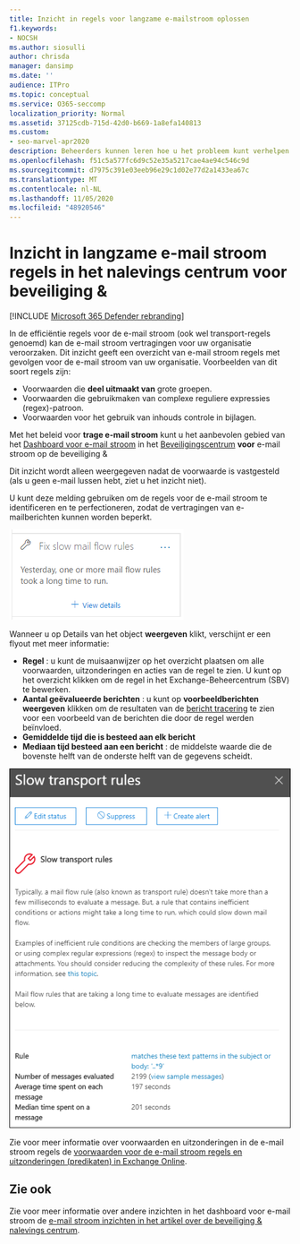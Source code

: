 ```yaml
---
title: Inzicht in regels voor langzame e-mailstroom oplossen
f1.keywords:
- NOCSH
ms.author: siosulli
author: chrisda
manager: dansimp
ms.date: ''
audience: ITPro
ms.topic: conceptual
ms.service: O365-seccomp
localization_priority: Normal
ms.assetid: 37125cdb-715d-42d0-b669-1a8efa140813
ms.custom:
- seo-marvel-apr2020
description: Beheerders kunnen leren hoe u het probleem kunt verhelpen met behulp van het artikel over het oplossen van problemen in de beveiliging & nalevings centrum voor het identificeren en oplossen van onjuiste of verbroken e-mail stroom regels (ook wel een transportregel genoemd) in hun organisatie.
ms.openlocfilehash: f51c5a577fc6d9c52e35a5217cae4ae94c546c9d
ms.sourcegitcommit: d7975c391e03eeb96e29c1d02e77d2a1433ea67c
ms.translationtype: MT
ms.contentlocale: nl-NL
ms.lasthandoff: 11/05/2020
ms.locfileid: "48920546"
---
```

# <a name="fix-slow-mail-flow-rules-insight-in-the-security--compliance-center"></a>Inzicht in langzame e-mail stroom regels in het nalevings centrum voor beveiliging &

[!INCLUDE [Microsoft 365 Defender rebranding](../includes/microsoft-defender-for-office.md)]


In de efficiëntie regels voor de e-mail stroom (ook wel transport-regels genoemd) kan de e-mail stroom vertragingen voor uw organisatie veroorzaken. Dit inzicht geeft een overzicht van e-mail stroom regels met gevolgen voor de e-mail stroom van uw organisatie. Voorbeelden van dit soort regels zijn:

- Voorwaarden die **deel uitmaakt van** grote groepen.
- Voorwaarden die gebruikmaken van complexe reguliere expressies (regex)-patroon.
- Voorwaarden voor het gebruik van inhouds controle in bijlagen.

Met het beleid voor **trage e-mail stroom** kunt u het aanbevolen gebied van het [Dashboard voor e-mail stroom](mail-flow-insights-v2.md) in het [Beveiligingscentrum](https://protection.office.com) **voor** e-mail stroom op de beveiliging &

Dit inzicht wordt alleen weergegeven nadat de voorwaarde is vastgesteld (als u geen e-mail lussen hebt, ziet u het inzicht niet).

U kunt deze melding gebruiken om de regels voor de e-mail stroom te identificeren en te perfectioneren, zodat de vertragingen van e-mailberichten kunnen worden beperkt.

![Meer inzicht in langzame e-mail stroom regels op het gebied aanbevolen voor u in het dashboard voor e-mail stroom](../../media/mfi-fix-slow-mail-flow-rules.png)

Wanneer u op Details van het object **weergeven** klikt, verschijnt er een flyout met meer informatie:

- **Regel** : u kunt de muisaanwijzer op het overzicht plaatsen om alle voorwaarden, uitzonderingen en acties van de regel te zien. U kunt op het overzicht klikken om de regel in het Exchange-Beheercentrum (SBV) te bewerken.
- **Aantal geëvalueerde berichten** : u kunt op **voorbeeldberichten weergeven** klikken om de resultaten van de [bericht tracering](message-trace-scc.md) te zien voor een voorbeeld van de berichten die door de regel werden beïnvloed.
- **Gemiddelde tijd die is besteed aan elk bericht**
- **Mediaan tijd besteed aan een bericht** : de middelste waarde die de bovenste helft van de onderste helft van de gegevens scheidt.

![Voorbeeld van een flyout dat wordt weergegeven nadat u op Details weergeven hebt geklikt in de regel langzame e-mail stroom](../../media/mfi-fix-slow-mail-flow-rules-details.png)

Zie voor meer informatie over voorwaarden en uitzonderingen in de e-mail stroom regels de [voorwaarden voor de e-mail stroom regels en uitzonderingen (predikaten) in Exchange Online](https://docs.microsoft.com/Exchange/security-and-compliance/mail-flow-rules/conditions-and-exceptions).

## <a name="see-also"></a>Zie ook

Zie voor meer informatie over andere inzichten in het dashboard voor e-mail stroom de [e-mail stroom inzichten in het artikel over de beveiliging & nalevings centrum](mail-flow-insights-v2.md).
